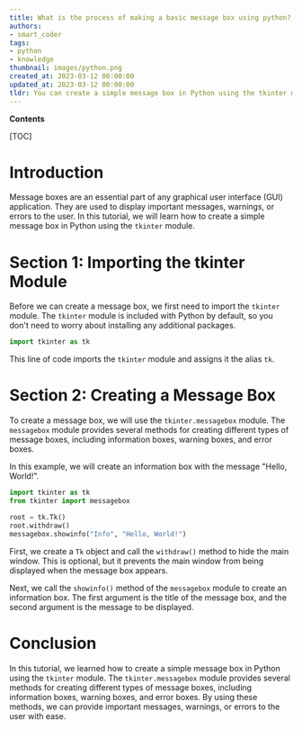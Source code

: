 ```yaml
---
title: What is the process of making a basic message box using python?
authors:
- smart_coder
tags:
- python
- knowledge
thumbnail: images/python.png
created_at: 2023-03-12 00:00:00
updated_at: 2023-03-12 00:00:00
tldr: You can create a simple message box in Python using the tkinter module.
---
```


**Contents**

[TOC]

# Introduction

Message boxes are an essential part of any graphical user interface (GUI) application. They are used to display important messages, warnings, or errors to the user. In this tutorial, we will learn how to create a simple message box in Python using the `tkinter` module.

# Section 1: Importing the tkinter Module

Before we can create a message box, we first need to import the `tkinter` module. The `tkinter` module is included with Python by default, so you don't need to worry about installing any additional packages.

```python
import tkinter as tk
```

This line of code imports the `tkinter` module and assigns it the alias `tk`.

# Section 2: Creating a Message Box

To create a message box, we will use the `tkinter.messagebox` module. The `messagebox` module provides several methods for creating different types of message boxes, including information boxes, warning boxes, and error boxes.

In this example, we will create an information box with the message "Hello, World!".

```python
import tkinter as tk
from tkinter import messagebox

root = tk.Tk()
root.withdraw()
messagebox.showinfo("Info", "Hello, World!")
```

First, we create a `Tk` object and call the `withdraw()` method to hide the main window. This is optional, but it prevents the main window from being displayed when the message box appears.

Next, we call the `showinfo()` method of the `messagebox` module to create an information box. The first argument is the title of the message box, and the second argument is the message to be displayed.

# Conclusion

In this tutorial, we learned how to create a simple message box in Python using the `tkinter` module. The `tkinter.messagebox` module provides several methods for creating different types of message boxes, including information boxes, warning boxes, and error boxes. By using these methods, we can provide important messages, warnings, or errors to the user with ease.
